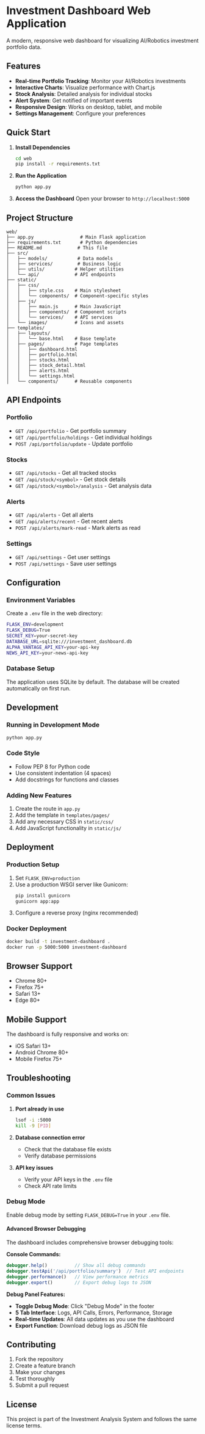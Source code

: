 # Investment Dashboard Web Application

A modern, responsive web dashboard for visualizing AI/Robotics investment portfolio data.

## Features

- **Real-time Portfolio Tracking**: Monitor your AI/Robotics investments
- **Interactive Charts**: Visualize performance with Chart.js
- **Stock Analysis**: Detailed analysis for individual stocks
- **Alert System**: Get notified of important events
- **Responsive Design**: Works on desktop, tablet, and mobile
- **Settings Management**: Configure your preferences

## Quick Start

1. **Install Dependencies**
   ```bash
   cd web
   pip install -r requirements.txt
   ```

2. **Run the Application**
   ```bash
   python app.py
   ```

3. **Access the Dashboard**
   Open your browser to `http://localhost:5000`

## Project Structure

```
web/
├── app.py                 # Main Flask application
├── requirements.txt       # Python dependencies
├── README.md             # This file
├── src/
│   ├── models/           # Data models
│   ├── services/         # Business logic
│   ├── utils/           # Helper utilities
│   └── api/             # API endpoints
├── static/
│   ├── css/
│   │   ├── style.css    # Main stylesheet
│   │   └── components/  # Component-specific styles
│   ├── js/
│   │   ├── main.js      # Main JavaScript
│   │   ├── components/  # Component scripts
│   │   └── services/    # API services
│   └── images/          # Icons and assets
├── templates/
│   ├── layouts/
│   │   └── base.html    # Base template
│   ├── pages/           # Page templates
│   │   ├── dashboard.html
│   │   ├── portfolio.html
│   │   ├── stocks.html
│   │   ├── stock_detail.html
│   │   ├── alerts.html
│   │   └── settings.html
│   └── components/      # Reusable components
```

## API Endpoints

### Portfolio
- `GET /api/portfolio` - Get portfolio summary
- `GET /api/portfolio/holdings` - Get individual holdings
- `POST /api/portfolio/update` - Update portfolio

### Stocks
- `GET /api/stocks` - Get all tracked stocks
- `GET /api/stock/<symbol>` - Get stock details
- `GET /api/stock/<symbol>/analysis` - Get analysis data

### Alerts
- `GET /api/alerts` - Get all alerts
- `GET /api/alerts/recent` - Get recent alerts
- `POST /api/alerts/mark-read` - Mark alerts as read

### Settings
- `GET /api/settings` - Get user settings
- `POST /api/settings` - Save user settings

## Configuration

### Environment Variables
Create a `.env` file in the web directory:

```bash
FLASK_ENV=development
FLASK_DEBUG=True
SECRET_KEY=your-secret-key
DATABASE_URL=sqlite:///investment_dashboard.db
ALPHA_VANTAGE_API_KEY=your-api-key
NEWS_API_KEY=your-news-api-key
```

### Database Setup
The application uses SQLite by default. The database will be created automatically on first run.

## Development

### Running in Development Mode
```bash
python app.py
```

### Code Style
- Follow PEP 8 for Python code
- Use consistent indentation (4 spaces)
- Add docstrings for functions and classes

### Adding New Features
1. Create the route in `app.py`
2. Add the template in `templates/pages/`
3. Add any necessary CSS in `static/css/`
4. Add JavaScript functionality in `static/js/`

## Deployment

### Production Setup
1. Set `FLASK_ENV=production`
2. Use a production WSGI server like Gunicorn:
   ```bash
   pip install gunicorn
   gunicorn app:app
   ```
3. Configure a reverse proxy (nginx recommended)

### Docker Deployment
```bash
docker build -t investment-dashboard .
docker run -p 5000:5000 investment-dashboard
```

## Browser Support

- Chrome 80+
- Firefox 75+
- Safari 13+
- Edge 80+

## Mobile Support

The dashboard is fully responsive and works on:
- iOS Safari 13+
- Android Chrome 80+
- Mobile Firefox 75+

## Troubleshooting

### Common Issues

1. **Port already in use**
   ```bash
   lsof -i :5000
   kill -9 [PID]
   ```

2. **Database connection error**
   - Check that the database file exists
   - Verify database permissions

3. **API key issues**
   - Verify your API keys in the `.env` file
   - Check API rate limits

### Debug Mode
Enable debug mode by setting `FLASK_DEBUG=True` in your `.env` file.

#### Advanced Browser Debugging
The dashboard includes comprehensive browser debugging tools:

**Console Commands:**
```javascript
debugger.help()          // Show all debug commands
debugger.testApi('/api/portfolio/summary')  // Test API endpoints
debugger.performance()   // View performance metrics
debugger.export()        // Export debug logs to JSON
```

**Debug Panel Features:**
- **Toggle Debug Mode**: Click "Debug Mode" in the footer
- **5 Tab Interface**: Logs, API Calls, Errors, Performance, Storage
- **Real-time Updates**: All data updates as you use the dashboard
- **Export Function**: Download debug logs as JSON file

## Contributing

1. Fork the repository
2. Create a feature branch
3. Make your changes
4. Test thoroughly
5. Submit a pull request

## License

This project is part of the Investment Analysis System and follows the same license terms.